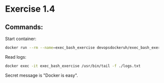 # Exercise 1.4

## Commands:

Start container:

```bash
docker run --rm --name=exec_bash_exercise devopsdockeruh/exec_bash_exercise
```

Read logs:

```bash
docker exec -it exec_bash_exercise /usr/bin/tail -f ./logs.txt
```

Secret message is "Docker is easy".
